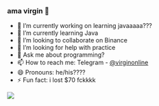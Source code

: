 ### ama virgin 👋



- 🔭 I’m currently working on learning javaaaaa???
- 🌱 I’m currently learning Java
- 👯 I’m looking to collaborate on Binance
- 🤔 I’m looking for help with practice
- 💬 Ask me about programming?
- 📫 How to reach me: Telegram - [@virginonline](https://t.me/virginonline)
- 😄 Pronouns: he/his????
- ⚡ Fun fact: i lost $70 fckkkk

<img src = "https://github-readme-stats.vercel.app/api?username=virginonline&show_icons=true&theme=dark">


